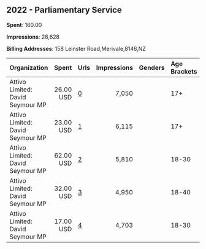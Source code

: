 ## 2022 - Parliamentary Service 
**Spent**: 160.00

**Impressions**: 28,628

**Billing Addresses**: 158 Leinster Road,Merivale,8146,NZ

|Organization|Spent|Urls|Impressions|Genders|Age Brackets|Country Codes|
|:---|---:|:---|---:|:---|:---|:---|
|Attivo Limited: David Seymour MP|26.00 USD|[0](https://www.snap.com/political-ads/asset/71d5408c37b9d5875db248dc2263188b52821134588f265df8955a17d66f56af?mediaType=mp4)|7,050||17+|new zealand|
|Attivo Limited: David Seymour MP|23.00 USD|[1](https://www.snap.com/political-ads/asset/4fc34d5f7fc77f73638fdee72eb2968d480543541ac1c6cdb1dbaaeb27d8b6bb?mediaType=mp4)|6,115||17+|new zealand|
|Attivo Limited: David Seymour MP|62.00 USD|[2](https://www.snap.com/political-ads/asset/f970f1799bf9f1ed71e6c3a088a80b0123929ed7365d11816a13d29fc76c51b6?mediaType=mp4)|5,810||18-30|new zealand|
|Attivo Limited: David Seymour MP|32.00 USD|[3](https://www.snap.com/political-ads/asset/9e262a019c917e24f77f559f164c408082d061dd7d92997a34b924a0e01e2a97?mediaType=mp4)|4,950||18-40|new zealand|
|Attivo Limited: David Seymour MP|17.00 USD|[4](https://www.snap.com/political-ads/asset/df2d8883742067278ec8a39e0c06db74f7c0c70f68d81b4a140c2c14640f19ad?mediaType=mp4)|4,703||18-30|new zealand|
